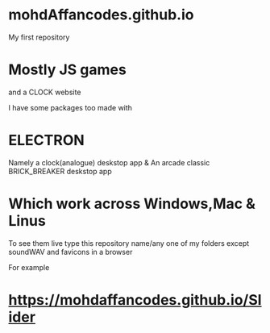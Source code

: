 # mohdAffancodes.github.io
My first repository 

# Mostly JS games
and a CLOCK website

I have some packages too made with 
# ELECTRON 
Namely a clock(analogue) deskstop app
&
An arcade classic BRICK_BREAKER deskstop app

# Which work across Windows,Mac & Linus

To see them live type this repository name/any one of my folders except soundWAV and favicons in a browser

For example 
# https://mohdaffancodes.github.io/Slider
